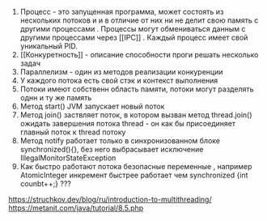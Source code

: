 1. Процесс - это запущенная программа, может состоять из нескольких потоков и и в отличие от них ни не делит свою память с другими процессами . Процессы могут обмениваться данным с другими процессами через [[IPC]] . Каждый процесс имеет свой уникальный PID.
2. [[Конкуретность]] - описание способности проги решать несколько задач
3. Параллелизм - один из методов реализации конкуренции
4. У каждого потока есть свой стэк и контекст выполнения 
5. Потоки имеют собственн область памяти, потоки могут разделять однн и ту же память
6. Метод start() JVM запускает новый поток
7. Метод join() заствляет поток, в котором вызван метод thread.join() ожидать завершения потока thread - он как бы присоединяет главный поток к thread потоку
8. Метод notify работает только в синхронизованном блоке synchronized(){}, без него выбрасывает исключение IllegalMonitorStateException 
9. Как быстро работают потока безопасные переменные , например AtomicInteger инкремент быстрее работает чем synchronized {int counbt++;} ???



https://struchkov.dev/blog/ru/introduction-to-multithreading/
https://metanit.com/java/tutorial/8.5.php  


